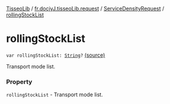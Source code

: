[TisseoLib](../../index.md) / [fr.docjyJ.tisseoLib.request](../index.md) / [ServiceDensityRequest](index.md) / [rollingStockList](./rolling-stock-list.md)

# rollingStockList

`var rollingStockList: `[`String`](https://kotlinlang.org/api/latest/jvm/stdlib/kotlin/-string/index.html)`?` [(source)](https://github.com/docjyj/tisseoLib/tree/master/src/main/kotlin/fr/docjyJ/tisseoLib/request/ServiceDensityRequest.kt#L43)

Transport mode list.

### Property

`rollingStockList` - Transport mode list.